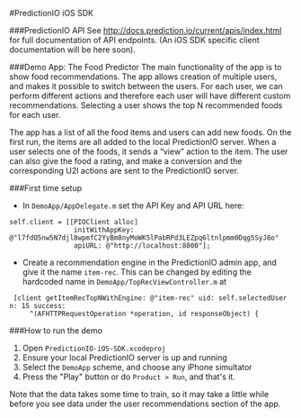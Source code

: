 #PredictionIO iOS SDK

###PredictionIO API 
See http://docs.prediction.io/current/apis/index.html for full documentation of API endpoints. (An iOS SDK specific client documentation  will be here soon).

###Demo App: The Food Predictor
The main functionality of the app is to show food recommendations. The app allows creation of multiple users, and makes it possible to switch between the users. For each user, we can perform different actions and therefore each user will have different custom recommendations. Selecting a user shows the top N recommended foods for each user.

The app has a list of all the food items and users can add new foods. On the first run, the items are all added to the local PredictionIO server. When a user selects one of the foods, it sends a “view” action to the item. The user can also give the food a rating, and make a conversion and the corresponding U2I actions are sent to the PredictionIO server.

###First time setup
* In `DemoApp/AppDelegate.m` set the API Key and API URL here:
```
self.client = [[PIOClient alloc]
                initWithAppKey: @"l7fdO5nw5N7djl8wpmfC2YyBm8nyMoWK5lPabRPd3LEZpq6ltnlpmm0Dqg5SyJ8o"
                apiURL: @"http://localhost:8000"];
```
* Create a recommendation engine in the PredictionIO admin app, and give it the name `item-rec`. This can be changed by editing the hardcoded name in `DemoApp/TopRecViewController.m` at 
```
 [client getItemRecTopNWithEngine: @"item-rec" uid: self.selectedUser n: 15 success:
     ^(AFHTTPRequestOperation *operation, id responseObject) {
```

###How to run the demo

1. Open `PredictionIO-iOS-SDK.xcodeproj`
2. Ensure your local PredictionIO server is up and running
3. Select the `DemoApp` scheme, and choose any iPhone simultator
4. Press the "Play" button or do `Product > Run`, and that's it.

Note that the data takes some time to train, so it may take a little while before you see data under the user recommendations section of the app.
